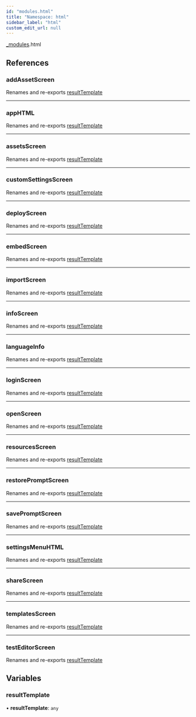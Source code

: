 ```yaml
---
id: "modules.html"
title: "Namespace: html"
sidebar_label: "html"
custom_edit_url: null
---
```


[_modules](../modules/modules.md).html

## References

### addAssetScreen

Renames and re-exports [resultTemplate](modules.html.md#resulttemplate)

___

### appHTML

Renames and re-exports [resultTemplate](modules.html.md#resulttemplate)

___

### assetsScreen

Renames and re-exports [resultTemplate](modules.html.md#resulttemplate)

___

### customSettingsScreen

Renames and re-exports [resultTemplate](modules.html.md#resulttemplate)

___

### deployScreen

Renames and re-exports [resultTemplate](modules.html.md#resulttemplate)

___

### embedScreen

Renames and re-exports [resultTemplate](modules.html.md#resulttemplate)

___

### importScreen

Renames and re-exports [resultTemplate](modules.html.md#resulttemplate)

___

### infoScreen

Renames and re-exports [resultTemplate](modules.html.md#resulttemplate)

___

### languageInfo

Renames and re-exports [resultTemplate](modules.html.md#resulttemplate)

___

### loginScreen

Renames and re-exports [resultTemplate](modules.html.md#resulttemplate)

___

### openScreen

Renames and re-exports [resultTemplate](modules.html.md#resulttemplate)

___

### resourcesScreen

Renames and re-exports [resultTemplate](modules.html.md#resulttemplate)

___

### restorePromptScreen

Renames and re-exports [resultTemplate](modules.html.md#resulttemplate)

___

### savePromptScreen

Renames and re-exports [resultTemplate](modules.html.md#resulttemplate)

___

### settingsMenuHTML

Renames and re-exports [resultTemplate](modules.html.md#resulttemplate)

___

### shareScreen

Renames and re-exports [resultTemplate](modules.html.md#resulttemplate)

___

### templatesScreen

Renames and re-exports [resultTemplate](modules.html.md#resulttemplate)

___

### testEditorScreen

Renames and re-exports [resultTemplate](modules.html.md#resulttemplate)

## Variables

### resultTemplate

• **resultTemplate**: `any`
